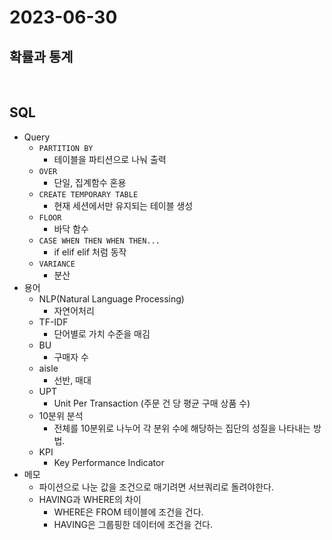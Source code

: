 # 2023-06-30

## 확률과 통계



<br/>

## SQL

* Query
    * `PARTITION BY`
        * 테이블을 파티션으로 나눠 출력
    * `OVER`
        * 단일, 집계함수 혼용
    * `CREATE TEMPORARY TABLE`
        * 현재 세션에서만 유지되는 테이블 생성
    * `FLOOR`
        * 바닥 함수
    * `CASE WHEN THEN WHEN THEN...`
        * if elif elif 처럼 동작
    * `VARIANCE`
        * 분산
* 용어
    * NLP(Natural Language Processing)
        * 자연어처리
    * TF-IDF
        * 단어별로 가치 수준을 매김
    * BU
        * 구매자 수
    * aisle
        * 선반, 매대
    * UPT
        * Unit Per Transaction (주문 건 당 평균 구매 상품 수)
    * 10분위 분석
        * 전체를 10분위로 나누어 각 분위 수에 해당하는 집단의 성질을 나타내는 방법.
    * KPI
        * Key Performance Indicator
* 메모
    * 파이션으로 나눈 값을 조건으로 매기려면 서브쿼리로 돌려야한다.
    * HAVING과 WHERE의 차이
        * WHERE은 FROM 테이블에 조건을 건다.
        * HAVING은 그룹핑한 데이터에 조건을 건다.
